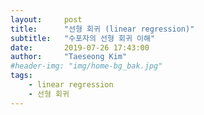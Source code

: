 ```yaml
---
layout:     post
title:      "선형 회귀 (linear regression)"
subtitle:   "수포자의 선형 회귀 이해"
date:       2019-07-26 17:43:00
author:     "Taeseong Kim"
#header-img: "img/home-bg_bak.jpg"
tags:
    - linear regression
    - 선형 회귀
---
```


